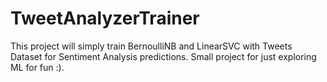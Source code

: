 # TweetAnalyzerTrainer

This project will simply train BernoulliNB and LinearSVC with Tweets Dataset for Sentiment Analysis predictions.
Small project for just exploring ML for fun :). 
